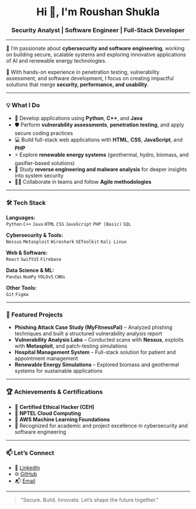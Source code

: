 <h1 align="center">Hi 👋, I'm Roushan Shukla</h1>
<h3 align="center">Security Analyst | Software Engineer | Full-Stack Developer</h3>

---

🎯 I’m passionate about **cybersecurity and software engineering**, working on building secure, scalable systems and exploring innovative applications of AI and renewable energy technologies.  

🔧 With hands-on experience in penetration testing, vulnerability assessment, and software development, I focus on creating impactful solutions that merge **security, performance, and usability**.

---

### 💡 What I Do

- 🚀 Develop applications using **Python**, **C++**, and **Java**  
- 🛡️ Perform **vulnerability assessments**, **penetration testing**, and apply secure coding practices  
- 💻 Build full-stack web applications with **HTML**, **CSS**, **JavaScript**, and **PHP**  
- ⚡ Explore **renewable energy systems** (geothermal, hydro, biomass, and gasifier-based solutions)  
- 🧠 Study **reverse engineering and malware analysis** for deeper insights into system security  
- 👨‍💻 Collaborate in teams and follow **Agile methodologies**

---

### 🛠 Tech Stack

**Languages:**  
`Python` `C++` `Java` `HTML` `CSS` `JavaScript` `PHP (Basic)` `SQL`

**Cybersecurity & Tools:**  
`Nessus` `Metasploit` `Wireshark` `SEToolkit` `Kali Linux`  

**Web & Software:**  
`React` `SwiftUI` `Firebase`  

**Data Science & ML:**  
`Pandas` `NumPy` `YOLOv5` `CNNs`

**Other Tools:**  
`Git` `Figma`  

---

### 🧩 Featured Projects

- **Phishing Attack Case Study (MyFitnessPal)** – Analyzed phishing techniques and built a structured vulnerability analysis report  
- **Vulnerability Analysis Labs** – Conducted scans with **Nessus**, exploits with **Metasploit**, and patch-testing simulations  
- **Hospital Management System** – Full-stack solution for patient and appointment management  
- **Renewable Energy Simulations** – Explored biomass and geothermal systems for sustainable applications  

---

### 🏆 Achievements & Certifications

- 📜 **Certified Ethical Hacker (CEH)**  
- 📜 **NPTEL Cloud Computing**  
- 📜 **AWS Machine Learning Foundations**  
- 🏅 Recognized for academic and project excellence in cybersecurity and software engineering  

---

### 📫 Let’s Connect

- 🔗 [LinkedIn](#)  
- 🌐 [GitHub](#)  
- 📬 [Email](mailto:yourmail@gmail.com)  

---

> "Secure. Build. Innovate. Let’s shape the future together."
